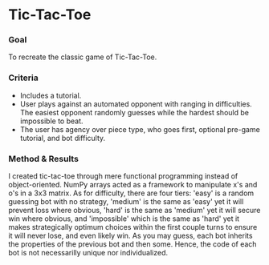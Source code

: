# Tic-Tac-Toe
### Goal
To recreate the classic game of Tic-Tac-Toe.

### Criteria
- Includes a tutorial.
- User plays against an automated opponent with ranging in difficulties. The easiest opponent randomly guesses while the hardest should be impossible to beat.
- The user has agency over piece type, who goes first, optional pre-game tutorial, and bot difficulty.

### Method & Results
I created tic-tac-toe through mere functional programming instead of object-oriented. NumPy arrays acted as a framework to manipulate x's and o's in a 3x3 matrix. As for difficulty, there are four tiers: 'easy' is a random guessing bot with no strategy, 'medium' is the same as 'easy' yet it will prevent loss where obvious, 'hard' is the same as 'medium' yet it will secure win where obvious, and 'impossible' which is the same as 'hard' yet it makes strategically optimum choices within the first couple turns to ensure it will never lose, and even likely win. As you may guess, each bot inherits the properties of the previous bot and then some. Hence, the code of each bot is not necessarilly unique nor individualized. 
